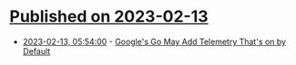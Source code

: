 # [Published on 2023-02-13](index.md)

* [2023-02-13, 05:54:00](https://soylentnews.org/article.pl?sid=23/02/12/0826252&from=rss) - [Google's Go May Add Telemetry That's on by Default](https://soylentnews.org/article.pl?sid=23/02/12/0826252&from=rss)
